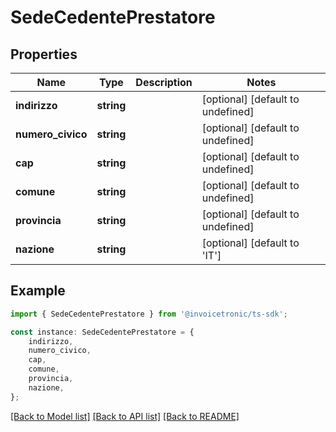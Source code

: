 # SedeCedentePrestatore


## Properties

Name | Type | Description | Notes
------------ | ------------- | ------------- | -------------
**indirizzo** | **string** |  | [optional] [default to undefined]
**numero_civico** | **string** |  | [optional] [default to undefined]
**cap** | **string** |  | [optional] [default to undefined]
**comune** | **string** |  | [optional] [default to undefined]
**provincia** | **string** |  | [optional] [default to undefined]
**nazione** | **string** |  | [optional] [default to 'IT']

## Example

```typescript
import { SedeCedentePrestatore } from '@invoicetronic/ts-sdk';

const instance: SedeCedentePrestatore = {
    indirizzo,
    numero_civico,
    cap,
    comune,
    provincia,
    nazione,
};
```

[[Back to Model list]](../README.md#documentation-for-models) [[Back to API list]](../README.md#documentation-for-api-endpoints) [[Back to README]](../README.md)
